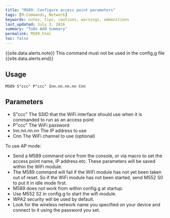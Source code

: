 ```yaml
---
title: "M589: Configure access point parameters" 
tags: [M-Commands, Network]
keywords: notes, tips, cautions, warnings, admonitions
last_updated: July 3, 2016
summary: "ToDo Add Summary"
permalink: M589.html
toc: false
---
```



{{site.data.alerts.note}}
This command must not be used in the config,g file
{{site.data.alerts.end}}


## Usage ##
```
M589 S"ccc" P"ccc" Inn.nn.nn.nn Cnn
```

## Parameters ##

+ S"ccc" The SSID that the WiFi interface should use when it is commanded to run as an access point
+ P"ccc" The WiFi password
+ Inn.nn.nn.nn The IP address to use
+ Cnn The WiFi channel to use (optional)

To use AP mode:

+ Send a M589 command once from the console, or via macro to set the access point name, IP address etc. These parameters will be saved within the WiFi module.
+ The M589 command will fail if the WiFi module has not yet been taken out of reset. So if the WiFi module has not been started, send M552 S0 to put it in idle mode first.
+ M589 does not work from within config.g at startup.
+ Use M552 S2 in config.g to start the wifi module.
+ WPA2 security will be used by default.
+ Look for the wireless network name you specified on your device and connect to it using the password you set.
